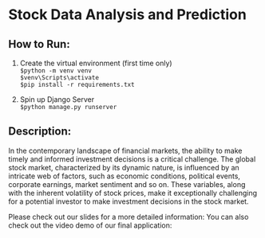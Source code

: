 # Stock Data Analysis and Prediction

## How to Run:
1. Create the virtual environment (first time only) \
`$python -m venv venv` \
`$venv\Scripts\activate` \
`$pip install -r requirements.txt` 

2. Spin up Django Server \
`$python manage.py runserver`

## Description:
In the contemporary landscape of financial markets, the ability to make timely and informed
investment decisions is a critical challenge. The global stock market, characterized by its
dynamic nature, is influenced by an intricate web of factors, such as economic conditions,
political events, corporate earnings, market sentiment and so on. These variables, along with
the inherent volatility of stock prices, make it exceptionally challenging for a potential investor
to make investment decisions in the stock market.

Please check out our slides for a more detailed information: 
You can also check out the video demo of our final application: 

